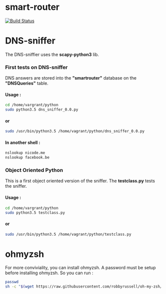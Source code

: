 # smart-router

[![Build Status](https://travis-ci.org/RUCD/smart-router.svg?branch=master)](https://travis-ci.org/RUCD/smart-router)


# DNS-sniffer
The DNS-sniffier uses the **scapy-python3** lib.
### First tests on DNS-sniffer
DNS answers are stored into the **"smartrouter"** database on the **"DNSQueries"** table.

#### Usage :

```bash
cd /home/vargrant/python
sudo python3.5 dns_sniffer_0.0.py
```
#### or

```bash
sudo /usr/bin/python3.5 /home/vagrant/python/dns_sniffer_0.0.py
```

#### In another shell :

```bash
nslookup nicode.me
nslookup facebook.be
```

### Object Oriented Python
This is a first object oriented version of the sniffer. The **testclass.py** tests the sniffer.
#### Usage :

```bash
cd /home/vargrant/python
sudo python3.5 testclass.py
```

#### or

```bash
sudo /usr/bin/python3.5 /home/vagrant/python/testclass.py
```

# ohmyzsh
For more conviviality, you can install ohmyzsh. A password must be setup before installing ohmyzsh. So you can run : 

```bash
passwd
sh -c "$(wget https://raw.githubusercontent.com/robbyrussell/oh-my-zsh/master/tools/install.sh -O -)"
```

	
